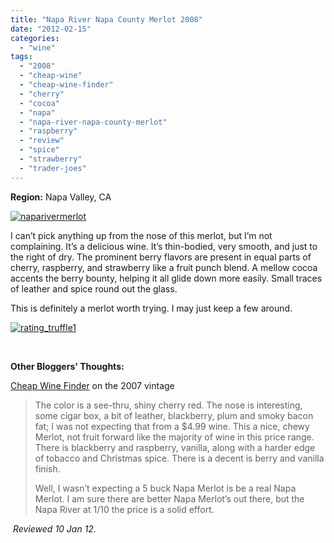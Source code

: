 ```yaml
---
title: "Napa River Napa County Merlot 2008"
date: "2012-02-15"
categories: 
  - "wine"
tags: 
  - "2008"
  - "cheap-wine"
  - "cheap-wine-finder"
  - "cherry"
  - "cocoa"
  - "napa"
  - "napa-river-napa-county-merlot"
  - "raspberry"
  - "review"
  - "spice"
  - "strawberry"
  - "trader-joes"
---
```


**Region:** Napa Valley, CA

[![](http://s3.amazonaws.com/thegourmez-wpmedia/2012/02/naparivermerlot.jpg "naparivermerlot")](http://s3.amazonaws.com/thegourmez-wpmedia/2012/02/naparivermerlot.jpg)

I can’t pick anything up from the nose of this merlot, but I’m not complaining. It’s a delicious wine. It’s thin-bodied, very smooth, and just to the right of dry. The prominent berry flavors are present in equal parts of cherry, raspberry, and strawberry like a fruit punch blend. A mellow cocoa accents the berry bounty, helping it all glide down more easily. Small traces of leather and spice round out the glass.

This is definitely a merlot worth trying. I may just keep a few around.

[![](http://s3.amazonaws.com/thegourmez-wpmedia/2009/02/rating_truffle1.gif "rating_truffle1")](http://s3.amazonaws.com/thegourmez-wpmedia/2009/02/rating_truffle1.gif)

 

**Other Bloggers' Thoughts:**

[Cheap Wine Finder](http://www.cheapwinefinder.com/2011/02/2007-napa-river-napa-county-merlot/) on the 2007 vintage

> The color is a see-thru, shiny cherry red. The nose is interesting, some cigar box, a bit of leather, blackberry, plum and smoky bacon fat; I was not expecting that from a $4.99 wine. This a nice, chewy Merlot, not fruit forward like the majority of wine in this price range. There is blackberry and raspberry, vanilla, along with a harder edge of tobacco and Christmas spice. There is a decent is berry and vanilla finish.
> 
> Well, I wasn’t expecting a 5 buck Napa Merlot is be a real Napa Merlot. I am sure there are better Napa Merlot’s out there, but the Napa River at 1/10 the price is a solid effort.

 _Reviewed 10 Jan 12._
